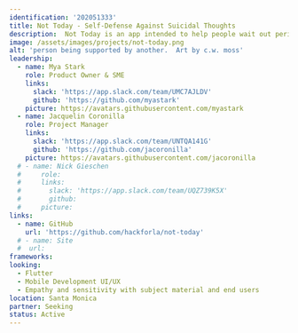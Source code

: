 ```yaml
---
identification: '202051333'
title: Not Today - Self-Defense Against Suicidal Thoughts
description:  Not Today is an app intended to help people wait out periods of suicidal thinking without acting on their thoughts.
image: /assets/images/projects/not-today.png
alt: 'person being supported by another.  Art by c.w. moss'
leadership:
  - name: Mya Stark
    role: Product Owner & SME
    links: 
      slack: 'https://app.slack.com/team/UMC7AJLDV'
      github: 'https://github.com/myastark'
    picture: https://avatars.githubusercontent.com/myastark
  - name: Jacquelin Coronilla
    role: Project Manager
    links: 
      slack: 'https://app.slack.com/team/UNTQA141G'
      github: 'https://github.com/jacoronilla'
    picture: https://avatars.githubusercontent.com/jacoronilla
  # - name: Nick Gieschen
  #     role: 
  #     links: 
  #       slack: 'https://app.slack.com/team/UQZ739K5X'
  #       github: 
  #     picture: 
links: 
  - name: GitHub
    url: 'https://github.com/hackforla/not-today'
  # - name: Site
  #  url: 
frameworks:
looking: 
  - Flutter 
  - Mobile Development UI/UX 
  - Empathy and sensitivity with subject material and end users
location: Santa Monica
partner: Seeking
status: Active
---
```

